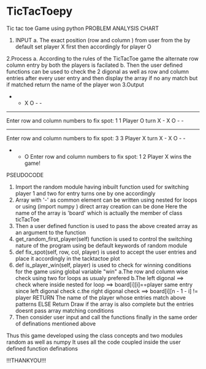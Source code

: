 # TicTacToepy
Tic tac toe Game using python 
PROBLEM ANALYSIS CHART 

1. INPUT 
  a. The exact position (row and column ) from user from the by default set player X first 
     then accordingly for player O
     
2.Process 
  a. According to the rules of the TicTacToe game the alternate  row column entry by both the players is facilated 
  b. Then the user defined functions can be used to check the  2 digonal as well as row and column entries after every user entry and then display 
     the array if no any match but if matched return the name of the player won 
3.Output 
- - X 
O - - 
- - - 
Enter row and column numbers to fix spot: 1 1
Player O turn
X - X 
O - - 
- - - 
Enter row and column numbers to fix spot: 3 3
Player X turn
X - X 
O - - 
- - O 
Enter row and column numbers to fix spot: 1 2
Player X wins the game!

PSEUDOCODE 
1. Import the random module having inbuilt function used for switching player 1 and two for entry turns one by one  accordingly 
2. Array with '-' as common element can be written using nested for loops or using (import numpy ) direct array creation can be done
   Here the name of the array is 'board' which is actually the member of class ticTacToe  
3. Then a user defined function is used to pass the above created array as an argument to the function 
4. get_random_first_player(self) function is used to control the switching nature of the program using be default keywords of random module
5. def fix_spot(self, row, col, player) is used to accept the user entries and place it accordingly in the tacktactoe plot 
6. def is_player_win(self, player) is used to check for winning conditions for the game using global variable "win" 
   a.The row and column  wise check  using two for loops as usualy prefered
   b.The left digonal ==> check where inside nested for loop ==> board[i][i]==player same entry since left digonal check 
   c.the right digonal check ==> board[i][n - 1 - i] != player
   RETURN The name of the player whose entries match above patterns 
   ELSE 
   Return Draw  if the array is also complete but the entries doesnt pass array matching conditions
7. Then consider user input and call the functions finally in the same order of definations mentioned  above

Thus this game developed using the class concepts and two modules random as well as numpy 
It uses all the code coupled inside the user defined function definations 

!!!THANKYOU!!!

  
  
